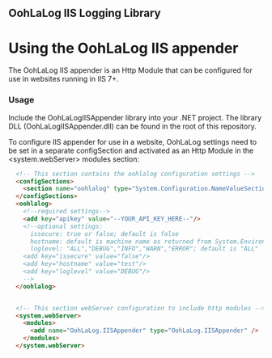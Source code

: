 OohLaLog IIS Logging Library
------------------------------------

# Using the OohLaLog IIS appender

The OohLaLog IIS appender is an Http Module that can be configured for use in websites running in IIS 7+.
 
### Usage

Include the OohLaLogIISAppender library into your .NET project. The library DLL (OohLaLogIISAppender.dll) can be found in the root of this repository.

To configure IIS appender for use in a website, OohLaLog settings need to be set in a separate <oohlalog> configSection and activated as an Http Module 
in the <system.webServer> modules section:


```html
  <!-- This section contains the oohlalog configuration settings -->
  <configSections>
    <section name="oohlalog" type="System.Configuration.NameValueSectionHandler" />
  </configSections>
  <oohlalog>
    <!--required settings-->
    <add key="apikey" value="--YOUR_API_KEY_HERE--"/>
    <!--optional settings:
      issecure: true or false; default is false
      hostname: default is machine name as returned from System.Environment.MachineName
      loglevel: "ALL","DEBUG","INFO","WARN","ERROR"; default is "ALL"
    <add key="issecure" value="false"/>
    <add key="hostname" value="test"/>
    <add key="loglevel" value="DEBUG"/>
    -->
  </oohlalog>


  <!-- This section webServer configuration to include http modules -->
  <system.webServer>
    <modules>
      <add name="OohLaLog.IISAppender" type="OohLaLog.IISAppender" />
    </modules>
  </system.webServer>

```
